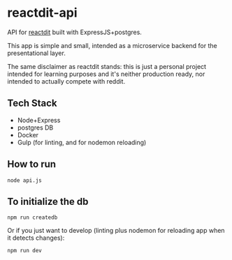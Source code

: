# reactdit-api

API for [reactdit](../../../reactdit) built with ExpressJS+postgres. 

This app is simple and small, intended as a microservice backend for the presentational layer.

The same disclaimer as reactdit stands: this is just a personal project intended for learning purposes and it's neither production ready, nor intended to actually compete with reddit. 

## Tech Stack

- Node+Express
- postgres DB
- Docker
- Gulp (for linting, and for nodemon reloading)

## How to run

```
node api.js
```

## To initialize the db

``` 
npm run createdb
```

Or if you just want to develop (linting plus nodemon for reloading app when it detects changes): 

```
npm run dev
```
